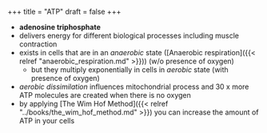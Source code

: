 +++
title = "ATP"
draft = false
+++

-   **adenosine triphosphate**
-   delivers energy for different biological processes including muscle contraction
-   exists in cells that are in an _anaerobic_ state ([Anaerobic respiration]({{< relref "anaerobic_respiration.md" >}})) (w/o presence of oxygen)
    -   but they multiply exponentially in cells in _aerobic_ state (with presence of oxygen)
-   _aerobic dissimilation_ influences mitochondrial process and 30 x more ATP molecules are created when there is no oxygen
-   by applying [The Wim Hof Method]({{< relref "../books/the_wim_hof_method.md" >}}) you can increase the amount of ATP in your cells

